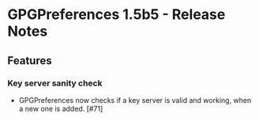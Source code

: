 GPGPreferences 1.5b5 - Release Notes
==============================


Features
--------

### Key server sanity check

* GPGPreferences now checks if a key server is valid and working, when a new one is added. [#71]